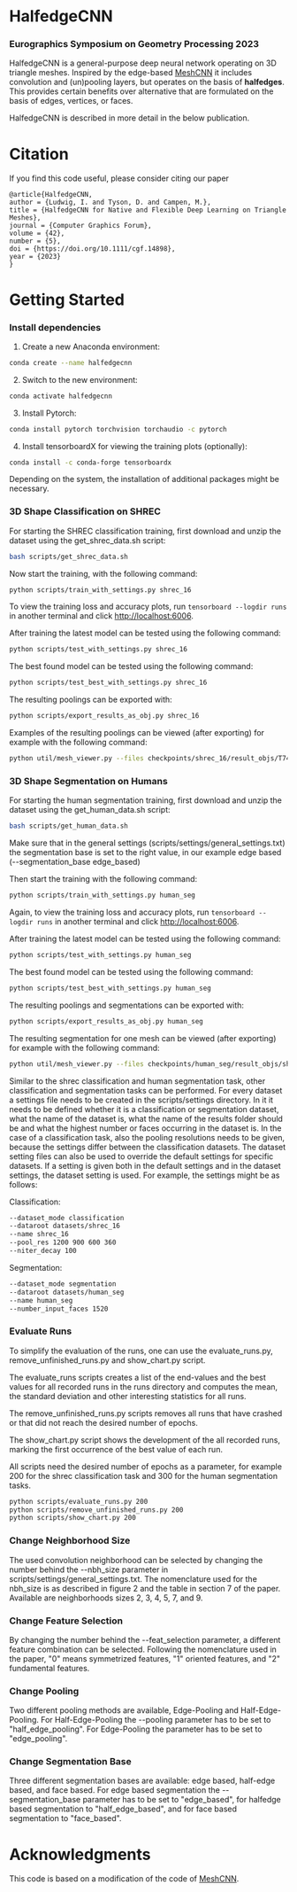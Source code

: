 # HalfedgeCNN

### Eurographics Symposium on Geometry Processing 2023

HalfedgeCNN is a general-purpose deep neural network operating on 3D triangle meshes. Inspired by the edge-based [MeshCNN](https://ranahanocka.github.io/MeshCNN/) it includes convolution and (un)pooling layers, but operates on the basis of **halfedges**. This provides certain benefits over alternative that are formulated on the basis of edges, vertices, or faces.

HalfedgeCNN is described in more detail in the below publication.

# Citation

If you find this code useful, please consider citing our paper
```
@article{HalfedgeCNN,
author = {Ludwig, I. and Tyson, D. and Campen, M.},
title = {HalfedgeCNN for Native and Flexible Deep Learning on Triangle Meshes},
journal = {Computer Graphics Forum},
volume = {42},
number = {5},
doi = {https://doi.org/10.1111/cgf.14898},
year = {2023}
}
```

# Getting Started

### Install dependencies
1. Create a new Anaconda environment: 
```bash
conda create --name halfedgecnn
```
2. Switch to the new environment:
```bash
conda activate halfedgecnn    
```
3. Install Pytorch:
```bash
conda install pytorch torchvision torchaudio -c pytorch
```
4. Install tensorboardX for viewing the training plots (optionally):
```bash
conda install -c conda-forge tensorboardx
```

Depending on the system, the installation of additional packages might be necessary.

### 3D Shape Classification on SHREC
For starting the SHREC classification training, first download and unzip the dataset using the get_shrec_data.sh script:
```bash
bash scripts/get_shrec_data.sh
```
Now start the training, with the following command:
```bash
python scripts/train_with_settings.py shrec_16  
```
To view the training loss and accuracy plots, run ```tensorboard --logdir runs``` in another terminal and click [http://localhost:6006](http://localhost:6006).

After training the latest model can be tested using the following command:
```bash
python scripts/test_with_settings.py shrec_16  
```
The best found model can be tested using the following command:
```bash
python scripts/test_best_with_settings.py shrec_16
```

The resulting poolings can be exported with:
```bash
python scripts/export_results_as_obj.py shrec_16  
```
Examples of the resulting poolings can be viewed (after exporting) for example with the following command:
```bash
python util/mesh_viewer.py --files checkpoints/shrec_16/result_objs/T74_0.obj checkpoints/shrec_16/result_objs/T74_1.obj checkpoints/shrec_16/result_objs/T74_2.obj checkpoints/shrec_16/result_objs/T74_3.obj checkpoints/shrec_16/result_objs/T74_4.obj
```


### 3D Shape Segmentation on Humans
For starting the human segmentation training, first download and unzip the dataset using the get_human_data.sh script:
```bash
bash scripts/get_human_data.sh
```

Make sure that in the general settings (scripts/settings/general_settings.txt) the segmentation base is set to the right value, in our example edge based (--segmentation_base edge_based)

Then start the training with the following command:
```bash
python scripts/train_with_settings.py human_seg  
```
Again, to view the training loss and accuracy plots, run ```tensorboard --logdir runs``` in another terminal and click [http://localhost:6006](http://localhost:6006).

After training the latest model can be tested using the following command:
```bash
python scripts/test_with_settings.py human_seg  
```
The best found model can be tested using the following command:
```bash
python scripts/test_best_with_settings.py human_seg
```

The resulting poolings and segmentations can be exported with:
```bash
python scripts/export_results_as_obj.py human_seg
```

The resulting segmentation for one mesh can be viewed (after exporting) for example with the following command:
```bash
python util/mesh_viewer.py --files checkpoints/human_seg/result_objs/shrec__14_0.obj
```

Similar to the shrec classification and human segmentation task, other classification and segmentation tasks can be performed. 
For every dataset a settings file needs to be created in the scripts/settings directory.
In it it needs to be defined whether it is a classification or segmentation dataset, what the name of the dataset is, what the name of the results folder should be and what the highest number or faces occurring in the dataset is. 
In the case of a classification task, also the pooling resolutions needs to be given, because the settings differ between the classification datasets.
The dataset setting files can also be used to override the default settings for specific datasets. If a setting is given both in the default settings and in the dataset settings, the dataset setting is used.
For example, the settings might be as follows:

Classification:
```bash
--dataset_mode classification
--dataroot datasets/shrec_16
--name shrec_16
--pool_res 1200 900 600 360
--niter_decay 100
```
Segmentation:
```bash
--dataset_mode segmentation
--dataroot datasets/human_seg
--name human_seg
--number_input_faces 1520
```

### Evaluate Runs
To simplify the evaluation of the runs, one can use the evaluate_runs.py, remove_unfinished_runs.py and show_chart.py script.

The evaluate_runs scripts creates a list of the end-values and the best values for all recorded runs in the runs directory and computes the mean, the 
standard deviation and other interesting statistics for all runs.

The remove_unfinished_runs.py scripts removes all runs that have crashed or that did not reach the desired number of epochs.

The show_chart.py script shows the development of the all recorded runs, marking the first occurrence of the best value of each run. 

All scripts need the desired number of epochs as a parameter, for example 200 for the shrec classification task and 300 for the human segmentation tasks.
```bash
python scripts/evaluate_runs.py 200
python scripts/remove_unfinished_runs.py 200
python scripts/show_chart.py 200
```


### Change Neighborhood Size
The used convolution neighborhood can be selected by changing the number behind the --nbh_size parameter in scripts/settings/general_settings.txt.
The nomenclature used for the nbh_size is as described in figure 2 and the table in section 7 of the paper. 
Available are neighborhoods sizes 2, 3, 4, 5, 7, and 9.

### Change Feature Selection 
By changing the number behind the --feat_selection parameter, a different feature combination can be selected.
Following the nomenclature used in the paper, "0" means symmetrized features, "1" oriented features, and "2" fundamental features.

### Change Pooling
Two different pooling methods are available, Edge-Pooling and Half-Edge-Pooling. 
For Half-Edge-Pooling the --pooling parameter has to be set to "half_edge_pooling". 
For Edge-Pooling the parameter has to be set to "edge_pooling".

### Change Segmentation Base
Three different segmentation bases are available: edge based, half-edge based, and face based.
For edge based segmentation the --segmentation_base parameter has to be set to "edge_based", for halfedge based segmentation to "half_edge_based", and for face based segmentation to "face_based".


# Acknowledgments

This code is based on a modification of the code of [MeshCNN](https://ranahanocka.github.io/MeshCNN/).
